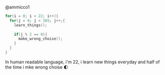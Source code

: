 @ammicco1

```c
for(i = 0; i < 22; i++){
  for(j = 0; j < 365; j++;{
    learn_things();
    
    if(j % 2 == 0){
      make_wrong_choise();
    }
  }
} 
```

In human readable language, i'm 22, i learn new things everyday and half of the time i mke wrong choise &#127763;
